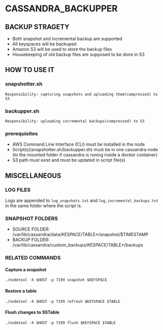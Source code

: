 # CASSANDRA_BACKUPPER

## BACKUP STRAGETY
- Both snapshot and incremental backup are supported
- All keyspaces will be backuped
- Amazon S3 will be used to store the backup files
- Housekeeping of old backup files are supposed to be done in S3


## HOW TO USE IT
### snapshotter.sh
```Responsibility: capturing snapshots and uploading them(compressed) to S3```
### backupper.sh
```Responsibility: uploading incremental backups(compressed) to S3```
### prerequisites
- AWS Command Line Interface (CLI) must be installed in the node
- Script(s)(snapshotter.sh/backupper.sh) must be in one cassandra node (to the mounted folder if cassandra is runing inside a docker container)
- S3 path must exist and must be updated in script file(s)

## MISCELLANEOUS

### LOG FILES
Logs are appended to `log_snapshots.txt` and `log_incremental_backups.txt` in the same folder where the script is.

### SNAPSHOT FOLDERS
- SOURCE FOLDER: /var/lib/cassandra/data/$KESPACE/$TABLE*/snapshot/$TIMESTAMP
- BACKUP FOLDER: /var/lib/cassandra/custom_backups/$KESPACE/$TABLE*/backups

### RELATED COMMANDS
#### Capture a snapshot
```
./nodetool -h $HOST -p 7199 snapshot $KEYSPACE
```

#### Restore a table
```
./nodetool -h $HOST -p 7199 refresh $KEYSPACE $TABLE
```

#### Flush changes to SSTable
```
./nodetool -h $HOST -p 7199 flush $KEYSPACE $TABLE
```
